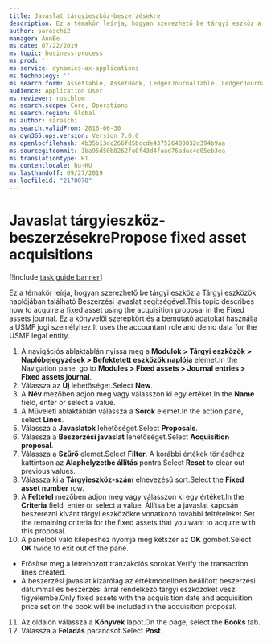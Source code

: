 ```yaml
---
title: Javaslat tárgyieszköz-beszerzésekre
description: Ez a témakör leírja, hogyan szerezhető be tárgyi eszköz a Tárgyi eszközök naplójában található Beszerzési javaslat segítségével.
author: saraschi2
manager: AnnBe
ms.date: 07/22/2019
ms.topic: business-process
ms.prod: ''
ms.service: dynamics-ax-applications
ms.technology: ''
ms.search.form: AssetTable, AssetBook, LedgerJournalTable, LedgerJournalTransAsset, SysQueryForm
audience: Application User
ms.reviewer: roschlom
ms.search.scope: Core, Operations
ms.search.region: Global
ms.author: saraschi
ms.search.validFrom: 2016-06-30
ms.dyn365.ops.version: Version 7.0.0
ms.openlocfilehash: 4b35b13dc266fd5bccde437526400832d394b9aa
ms.sourcegitcommit: 3ba95d50b8262fa0f43d4faad76adac4d05eb3ea
ms.translationtype: HT
ms.contentlocale: hu-HU
ms.lasthandoff: 09/27/2019
ms.locfileid: "2178070"
---
```

# <a name="propose-fixed-asset-acquisitions"></a><span data-ttu-id="98f4b-103">Javaslat tárgyieszköz-beszerzésekre</span><span class="sxs-lookup"><span data-stu-id="98f4b-103">Propose fixed asset acquisitions</span></span>

[!include [task guide banner](../../includes/task-guide-banner.md)]

<span data-ttu-id="98f4b-104">Ez a témakör leírja, hogyan szerezhető be tárgyi eszköz a Tárgyi eszközök naplójában található Beszerzési javaslat segítségével.</span><span class="sxs-lookup"><span data-stu-id="98f4b-104">This topic describes how to acquire a fixed asset using the acquisition proposal in the Fixed assets journal.</span></span> <span data-ttu-id="98f4b-105">Ez a könyvelői szerepkört és a bemutató adatokat használja a USMF jogi személyhez.</span><span class="sxs-lookup"><span data-stu-id="98f4b-105">It uses the accountant role and demo data for the USMF legal entity.</span></span>

1. <span data-ttu-id="98f4b-106">A navigációs ablaktáblán nyissa meg a **Modulok > Tárgyi eszközök > Naplóbejegyzések > Befektetett eszközök naplója** elemet.</span><span class="sxs-lookup"><span data-stu-id="98f4b-106">In the Navigation pane, go to **Modules > Fixed assets > Journal entries > Fixed assets journal**.</span></span>
2. <span data-ttu-id="98f4b-107">Válassza az **Új** lehetőséget.</span><span class="sxs-lookup"><span data-stu-id="98f4b-107">Select **New**.</span></span>
3. <span data-ttu-id="98f4b-108">A **Név** mezőben adjon meg vagy válasszon ki egy értéket.</span><span class="sxs-lookup"><span data-stu-id="98f4b-108">In the **Name** field, enter or select a value.</span></span>
4. <span data-ttu-id="98f4b-109">A Műveleti ablaktáblán válassza a **Sorok** elemet.</span><span class="sxs-lookup"><span data-stu-id="98f4b-109">In the action pane, select **Lines**.</span></span>
5. <span data-ttu-id="98f4b-110">Válassza a **Javaslatok** lehetőséget.</span><span class="sxs-lookup"><span data-stu-id="98f4b-110">Select **Proposals**.</span></span>
6. <span data-ttu-id="98f4b-111">Válassza a **Beszerzési javaslat** lehetőséget.</span><span class="sxs-lookup"><span data-stu-id="98f4b-111">Select **Acquisition proposal**.</span></span>
7. <span data-ttu-id="98f4b-112">Válassza a **Szűrő** elemet.</span><span class="sxs-lookup"><span data-stu-id="98f4b-112">Select **Filter**.</span></span> <span data-ttu-id="98f4b-113">A korábbi értékek törléséhez kattintson az **Alaphelyzetbe állítás** pontra.</span><span class="sxs-lookup"><span data-stu-id="98f4b-113">Select **Reset** to clear out previous values.</span></span>
8. <span data-ttu-id="98f4b-114">Válassza ki a **Tárgyieszköz-szám** elnevezésű sort.</span><span class="sxs-lookup"><span data-stu-id="98f4b-114">Select the **Fixed asset number** row.</span></span>
9. <span data-ttu-id="98f4b-115">A **Feltétel** mezőben adjon meg vagy válasszon ki egy értéket.</span><span class="sxs-lookup"><span data-stu-id="98f4b-115">In the **Criteria** field, enter or select a value.</span></span> <span data-ttu-id="98f4b-116">Állítsa be a javaslat kapcsán beszerezni kívánt tárgyi eszközökre vonatkozó további feltételeket.</span><span class="sxs-lookup"><span data-stu-id="98f4b-116">Set the remaining criteria for the fixed assets that you want to acquire with this proposal.</span></span>  
10. <span data-ttu-id="98f4b-117">A panelből való kilépéshez nyomja meg kétszer az **OK** gombot.</span><span class="sxs-lookup"><span data-stu-id="98f4b-117">Select **OK** twice to exit out of the pane.</span></span>
- <span data-ttu-id="98f4b-118">Erősítse meg a létrehozott tranzakciós sorokat.</span><span class="sxs-lookup"><span data-stu-id="98f4b-118">Verify the transaction lines created.</span></span>  
- <span data-ttu-id="98f4b-119">A beszerzési javaslat kizárólag az értékmodellben beállított beszerzési dátummal és beszerzési árral rendelkező tárgyi eszközöket veszi figyelembe.</span><span class="sxs-lookup"><span data-stu-id="98f4b-119">Only fixed assets with the acquisition date and acquisition price set on the book will be included in the acquisition proposal.</span></span>  
11. <span data-ttu-id="98f4b-120">Az oldalon válassza a **Könyvek** lapot.</span><span class="sxs-lookup"><span data-stu-id="98f4b-120">On the page, select the **Books** tab.</span></span>
12. <span data-ttu-id="98f4b-121">Válassza a **Feladás** parancsot.</span><span class="sxs-lookup"><span data-stu-id="98f4b-121">Select **Post**.</span></span>

